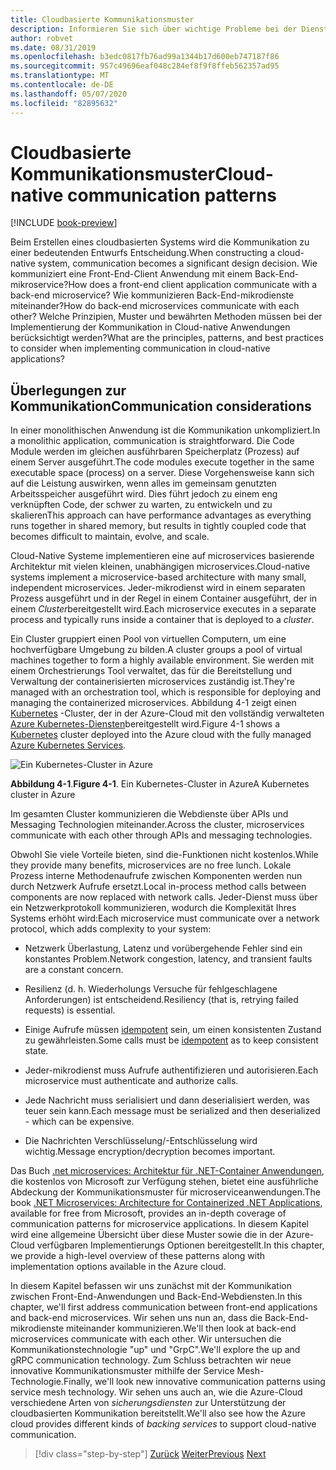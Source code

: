 ```yaml
---
title: Cloudbasierte Kommunikationsmuster
description: Informieren Sie sich über wichtige Probleme bei der Dienst Kommunikation in Cloud-native Anwendungen
author: robvet
ms.date: 08/31/2019
ms.openlocfilehash: b3edc0817fb76ad99a1344b17d600eb747187f86
ms.sourcegitcommit: 957c49696eaf048c284ef8f9f8ffeb562357ad95
ms.translationtype: MT
ms.contentlocale: de-DE
ms.lasthandoff: 05/07/2020
ms.locfileid: "82895632"
---
```

# <a name="cloud-native-communication-patterns"></a><span data-ttu-id="a571f-103">Cloudbasierte Kommunikationsmuster</span><span class="sxs-lookup"><span data-stu-id="a571f-103">Cloud-native communication patterns</span></span>

[!INCLUDE [book-preview](../../../includes/book-preview.md)]

<span data-ttu-id="a571f-104">Beim Erstellen eines cloudbasierten Systems wird die Kommunikation zu einer bedeutenden Entwurfs Entscheidung.</span><span class="sxs-lookup"><span data-stu-id="a571f-104">When constructing a cloud-native system, communication becomes a significant design decision.</span></span> <span data-ttu-id="a571f-105">Wie kommuniziert eine Front-End-Client Anwendung mit einem Back-End-mikroservice?</span><span class="sxs-lookup"><span data-stu-id="a571f-105">How does a front-end client application communicate with a back-end microservice?</span></span> <span data-ttu-id="a571f-106">Wie kommunizieren Back-End-mikrodienste miteinander?</span><span class="sxs-lookup"><span data-stu-id="a571f-106">How do back-end microservices communicate with each other?</span></span> <span data-ttu-id="a571f-107">Welche Prinzipien, Muster und bewährten Methoden müssen bei der Implementierung der Kommunikation in Cloud-native Anwendungen berücksichtigt werden?</span><span class="sxs-lookup"><span data-stu-id="a571f-107">What are the principles, patterns, and best practices to consider when implementing communication in cloud-native applications?</span></span>

## <a name="communication-considerations"></a><span data-ttu-id="a571f-108">Überlegungen zur Kommunikation</span><span class="sxs-lookup"><span data-stu-id="a571f-108">Communication considerations</span></span>

<span data-ttu-id="a571f-109">In einer monolithischen Anwendung ist die Kommunikation unkompliziert.</span><span class="sxs-lookup"><span data-stu-id="a571f-109">In a monolithic application, communication is straightforward.</span></span> <span data-ttu-id="a571f-110">Die Code Module werden im gleichen ausführbaren Speicherplatz (Prozess) auf einem Server ausgeführt.</span><span class="sxs-lookup"><span data-stu-id="a571f-110">The code modules execute together in the same executable space (process) on a server.</span></span> <span data-ttu-id="a571f-111">Diese Vorgehensweise kann sich auf die Leistung auswirken, wenn alles im gemeinsam genutzten Arbeitsspeicher ausgeführt wird. Dies führt jedoch zu einem eng verknüpften Code, der schwer zu warten, zu entwickeln und zu skalieren</span><span class="sxs-lookup"><span data-stu-id="a571f-111">This approach can have performance advantages as everything runs together in shared memory, but results in tightly coupled code that becomes difficult to maintain, evolve, and scale.</span></span>

<span data-ttu-id="a571f-112">Cloud-Native Systeme implementieren eine auf microservices basierende Architektur mit vielen kleinen, unabhängigen microservices.</span><span class="sxs-lookup"><span data-stu-id="a571f-112">Cloud-native systems implement a microservice-based architecture with many small, independent microservices.</span></span> <span data-ttu-id="a571f-113">Jeder-mikrodienst wird in einem separaten Prozess ausgeführt und in der Regel in einem Container ausgeführt, der in einem *Cluster*bereitgestellt wird.</span><span class="sxs-lookup"><span data-stu-id="a571f-113">Each microservice executes in a separate process and typically runs inside a container that is deployed to a *cluster*.</span></span>

<span data-ttu-id="a571f-114">Ein Cluster gruppiert einen Pool von virtuellen Computern, um eine hochverfügbare Umgebung zu bilden.</span><span class="sxs-lookup"><span data-stu-id="a571f-114">A cluster groups a pool of virtual machines together to form a highly available environment.</span></span> <span data-ttu-id="a571f-115">Sie werden mit einem Orchestrierungs Tool verwaltet, das für die Bereitstellung und Verwaltung der containerisierten microservices zuständig ist.</span><span class="sxs-lookup"><span data-stu-id="a571f-115">They're managed with an orchestration tool, which is responsible for deploying and managing the containerized microservices.</span></span> <span data-ttu-id="a571f-116">Abbildung 4-1 zeigt einen [Kubernetes](https://kubernetes.io) -Cluster, der in der Azure-Cloud mit den vollständig verwalteten [Azure Kubernetes-Diensten](https://docs.microsoft.com/azure/aks/intro-kubernetes)bereitgestellt wird.</span><span class="sxs-lookup"><span data-stu-id="a571f-116">Figure 4-1 shows a [Kubernetes](https://kubernetes.io) cluster deployed into the Azure cloud with the fully managed [Azure Kubernetes Services](https://docs.microsoft.com/azure/aks/intro-kubernetes).</span></span>

![Ein Kubernetes-Cluster in Azure](./media/kubernetes-cluster-in-azure.png)

<span data-ttu-id="a571f-118">**Abbildung 4-1**.</span><span class="sxs-lookup"><span data-stu-id="a571f-118">**Figure 4-1**.</span></span> <span data-ttu-id="a571f-119">Ein Kubernetes-Cluster in Azure</span><span class="sxs-lookup"><span data-stu-id="a571f-119">A Kubernetes cluster in Azure</span></span>

<span data-ttu-id="a571f-120">Im gesamten Cluster kommunizieren die Webdienste über APIs und Messaging Technologien miteinander.</span><span class="sxs-lookup"><span data-stu-id="a571f-120">Across the cluster, microservices communicate with each other through APIs and messaging technologies.</span></span>

<span data-ttu-id="a571f-121">Obwohl Sie viele Vorteile bieten, sind die-Funktionen nicht kostenlos.</span><span class="sxs-lookup"><span data-stu-id="a571f-121">While they provide many benefits, microservices are no free lunch.</span></span> <span data-ttu-id="a571f-122">Lokale Prozess interne Methodenaufrufe zwischen Komponenten werden nun durch Netzwerk Aufrufe ersetzt.</span><span class="sxs-lookup"><span data-stu-id="a571f-122">Local in-process method calls between components are now replaced with network calls.</span></span> <span data-ttu-id="a571f-123">Jeder-Dienst muss über ein Netzwerkprotokoll kommunizieren, wodurch die Komplexität Ihres Systems erhöht wird:</span><span class="sxs-lookup"><span data-stu-id="a571f-123">Each microservice must communicate over a network protocol, which adds complexity to your system:</span></span>

- <span data-ttu-id="a571f-124">Netzwerk Überlastung, Latenz und vorübergehende Fehler sind ein konstantes Problem.</span><span class="sxs-lookup"><span data-stu-id="a571f-124">Network congestion, latency, and transient faults are a constant concern.</span></span>

- <span data-ttu-id="a571f-125">Resilienz (d. h. Wiederholungs Versuche für fehlgeschlagene Anforderungen) ist entscheidend.</span><span class="sxs-lookup"><span data-stu-id="a571f-125">Resiliency (that is, retrying failed requests) is essential.</span></span>

- <span data-ttu-id="a571f-126">Einige Aufrufe müssen [idempotent](https://www.restapitutorial.com/lessons/idempotency.html) sein, um einen konsistenten Zustand zu gewährleisten.</span><span class="sxs-lookup"><span data-stu-id="a571f-126">Some calls must be [idempotent](https://www.restapitutorial.com/lessons/idempotency.html) as to keep consistent state.</span></span>

- <span data-ttu-id="a571f-127">Jeder-mikrodienst muss Aufrufe authentifizieren und autorisieren.</span><span class="sxs-lookup"><span data-stu-id="a571f-127">Each microservice must authenticate and authorize calls.</span></span>

- <span data-ttu-id="a571f-128">Jede Nachricht muss serialisiert und dann deserialisiert werden, was teuer sein kann.</span><span class="sxs-lookup"><span data-stu-id="a571f-128">Each message must be serialized and then deserialized - which can be expensive.</span></span>

- <span data-ttu-id="a571f-129">Die Nachrichten Verschlüsselung/-Entschlüsselung wird wichtig.</span><span class="sxs-lookup"><span data-stu-id="a571f-129">Message encryption/decryption becomes important.</span></span>

<span data-ttu-id="a571f-130">Das Buch [.net microservices: Architektur für .NET-Container Anwendungen](https://dotnet.microsoft.com/download/thank-you/microservices-architecture-ebook), die kostenlos von Microsoft zur Verfügung stehen, bietet eine ausführliche Abdeckung der Kommunikationsmuster für microserviceanwendungen.</span><span class="sxs-lookup"><span data-stu-id="a571f-130">The book [.NET Microservices: Architecture for Containerized .NET Applications](https://dotnet.microsoft.com/download/thank-you/microservices-architecture-ebook), available for free from Microsoft, provides an in-depth coverage of communication patterns for microservice applications.</span></span> <span data-ttu-id="a571f-131">In diesem Kapitel wird eine allgemeine Übersicht über diese Muster sowie die in der Azure-Cloud verfügbaren Implementierungs Optionen bereitgestellt.</span><span class="sxs-lookup"><span data-stu-id="a571f-131">In this chapter, we provide a high-level overview of these patterns along with implementation options available in the Azure cloud.</span></span>

<span data-ttu-id="a571f-132">In diesem Kapitel befassen wir uns zunächst mit der Kommunikation zwischen Front-End-Anwendungen und Back-End-Webdiensten.</span><span class="sxs-lookup"><span data-stu-id="a571f-132">In this chapter, we'll first address communication between front-end applications and back-end microservices.</span></span> <span data-ttu-id="a571f-133">Wir sehen uns nun an, dass die Back-End-mikrodienste miteinander kommunizieren.</span><span class="sxs-lookup"><span data-stu-id="a571f-133">We'll then look at back-end microservices communicate with each other.</span></span> <span data-ttu-id="a571f-134">Wir untersuchen die Kommunikationstechnologie "up" und "GrpC".</span><span class="sxs-lookup"><span data-stu-id="a571f-134">We'll explore the up and gRPC communication technology.</span></span> <span data-ttu-id="a571f-135">Zum Schluss betrachten wir neue innovative Kommunikationsmuster mithilfe der Service Mesh-Technologie.</span><span class="sxs-lookup"><span data-stu-id="a571f-135">Finally, we'll look new innovative communication patterns using service mesh technology.</span></span> <span data-ttu-id="a571f-136">Wir sehen uns auch an, wie die Azure-Cloud verschiedene Arten von *sicherungsdiensten* zur Unterstützung der cloudbasierten Kommunikation bereitstellt.</span><span class="sxs-lookup"><span data-stu-id="a571f-136">We'll also see how the Azure cloud provides different kinds of *backing services* to support cloud-native communication.</span></span>

>[!div class="step-by-step"]
><span data-ttu-id="a571f-137">[Zurück](other-deployment-options.md)
>[Weiter](front-end-communication.md)</span><span class="sxs-lookup"><span data-stu-id="a571f-137">[Previous](other-deployment-options.md)
[Next](front-end-communication.md)</span></span>
